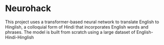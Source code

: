 # Neurohack
This project uses a transformer-based neural network to translate English to Hinglish, a colloquial form of Hindi that incorporates English words and phrases. The model is built from scratch using a large dataset of English-Hindi-Hinglish 
